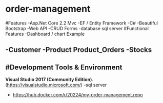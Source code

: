 # order-management
#Features
-Asp.Net Core 2.2 Mvc
-EF / Entity Framework
-C#
-Beautiful Bootstrap
-Web API 
 -CRUD Forms
-database sql server 
 #Functional Features
-Dashboard / chart Example
 
-Customer
-Product
Product_Orders
-Stocks 
-
 #Development Tools & Environment
-
**Visual Studio 2017 (Community Edition)**. 
(https://visualstudio.microsoft.com/) 
 -sql server

- https://hub.docker.com/r/20224/my-order-management.repo
